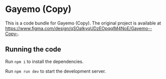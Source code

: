 
  # Gayemo (Copy)

  This is a code bundle for Gayemo (Copy). The original project is available at https://www.figma.com/design/qSOalkyqUDzEOpqqIM4NoE/Gayemo--Copy-.

  ## Running the code

  Run `npm i` to install the dependencies.

  Run `npm run dev` to start the development server.
  